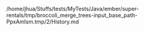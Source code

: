 /home/jhua/Stuffs/tests/MyTests/Java/ember/super-rentals/tmp/broccoli_merge_trees-input_base_path-PpxAmIsm.tmp/2/History.md
